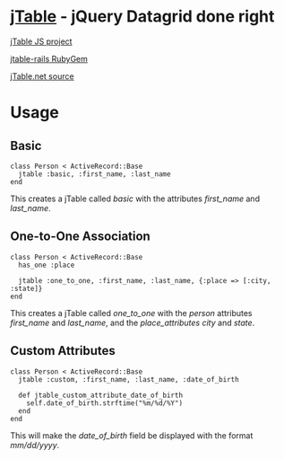 [jTable](http://www.jtable.net/) - jQuery Datagrid done right
=============================================================

[jTable JS project](https://github.com/yelvert/jtable)

[jtable-rails RubyGem](https://github.com/yelvert/jtable-rails)

[jTable.net source](https://github.com/yelvert/jtable-site)


Usage
=====

Basic
-----
    class Person < ActiveRecord::Base
      jtable :basic, :first_name, :last_name
    end

This creates a jTable called *basic* with the attributes *first_name* and *last_name*.

One-to-One Association
----------------------
    class Person < ActiveRecord::Base
      has_one :place
      
      jtable :one_to_one, :first_name, :last_name, {:place => [:city, :state]}
    end

This creates a jTable called *one_to_one* with the *person* attributes *first_name* and *last_name*, and the *place_attributes* *city* and *state*.

Custom Attributes
-----------------
    class Person < ActiveRecord::Base
      jtable :custom, :first_name, :last_name, :date_of_birth
      
      def jtable_custom_attribute_date_of_birth
        self.date_of_birth.strftime("%m/%d/%Y")
      end
    end
This will make the *date_of_birth* field be displayed with the format *mm/dd/yyyy*.
